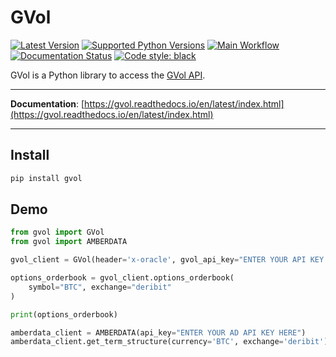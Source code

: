 # GVol

[![Latest Version](https://img.shields.io/pypi/v/gvol.svg)](https://pypi.org/project/gvol/)
[![Supported Python Versions](https://img.shields.io/pypi/pyversions/gvol.svg)](https://pypi.org/project/gvol/)
[![Main Workflow](https://github.com/genesis-volatility/gvol-py/actions/workflows/main.yml/badge.svg)](https://github.com/genesis-volatility/gvol-py/actions/workflows/main.yml)
[![Documentation Status](https://readthedocs.org/projects/gvol/badge/?version=latest)](https://gvol.readthedocs.io/en/latest/?badge=latest)
[![Code style: black](https://img.shields.io/badge/code%20style-black-000000.svg)](https://github.com/psf/black)

GVol is a Python library to access the [GVol API](https://docs.gvol.io/).

---

**Documentation**: [https://gvol.readthedocs.io/en/latest/index.html](https://gvol.readthedocs.io/en/latest/index.html)

---

## Install

```bash
pip install gvol
```

## Demo

```python
from gvol import GVol
from gvol import AMBERDATA

gvol_client = GVol(header='x-oracle', gvol_api_key="ENTER YOUR API KEY HERE")

options_orderbook = gvol_client.options_orderbook(
    symbol="BTC", exchange="deribit"
)

print(options_orderbook)

amberdata_client = AMBERDATA(api_key="ENTER YOUR AD API KEY HERE")
amberdata_client.get_term_structure(currency='BTC', exchange='deribit')


```
